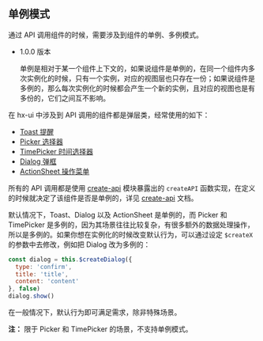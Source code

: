 ## 单例模式

通过 API 调用组件的时候，需要涉及到组件的单例、多例模式。

- 1.0.0 版本

  单例是相对于某一个组件上下文的，如果说组件是单例的，在同一个组件内多次实例化的时候，只有一个实例，对应的视图层也只存在一份；如果说组件是多例的，那么每次实例化的时候都会产生一个新的实例，且对应的视图也是有多份的，它们之间互不影响。

在 hx-ui 中涉及到 API 调用的组件都是弹层类，经常使用的如下：

- [Toast 提醒](#/zh-CN/docs/toast)
- [Picker 选择器](#/zh-CN/docs/picker)
- [TimePicker 时间选择器](#/zh-CN/docs/time-picker)
- [Dialog 弹框](#/zh-CN/docs/dialog)
- [ActionSheet 操作菜单](#/zh-CN/docs/action-sheet)

所有的 API 调用都是使用 [create-api](#/zh-CN/docs/create-api) 模块暴露出的 `createAPI` 函数实现，在定义的时候就决定了该组件是否是单例的，详见 [create-api](#/zh-CN/docs/create-api) 文档。

默认情况下，Toast、Dialog 以及 ActionSheet 是单例的，而 Picker 和 TimePicker 是多例的，因为其场景往往比较复杂，有很多额外的数据处理操作，所以是多例的。如果你想在实例化的时候改变默认行为，可以通过设定 `$createX` 的参数中去修改，例如把 Dialog 改为多例的：

```js
const dialog = this.$createDialog({
  type: 'confirm',
  title: 'title',
  content: 'content'
}, false)
dialog.show()
```

在一般情况下，默认行为即可满足需求，除非特殊场景。

**注：** 限于 Picker 和 TimePicker 的场景，不支持单例模式。
